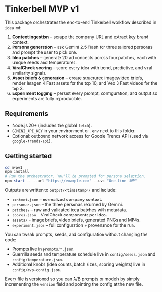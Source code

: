 # Tinkerbell MVP v1

This package orchestrates the end-to-end Tinkerbell workflow described in `idea.md`:

1. **Context ingestion** – scrape the company URL and extract key brand context.
2. **Persona generation** – ask Gemini 2.5 Flash for three tailored personas and prompt the user to pick one.
3. **Idea patches** – generate 20 ad concepts across four patches, each with unique seeds and temperatures.
4. **ViralCheck scoring** – score every idea with trend, predictive, and viral similarity signals.
5. **Asset briefs & generation** – create structured image/video briefs, render Imagen 4 Fast assets for the top 10, and Veo 3 Fast videos for the top 3.
6. **Experiment logging** – persist every prompt, configuration, and output so experiments are fully reproducible.

## Requirements

- Node.js 20+ (includes the global `fetch`).
- `GEMINI_API_KEY` in your environment or `.env` next to this folder.
- Optional: outbound network access for Google Trends API (used via `google-trends-api`).

## Getting started

```powershell
cd mvpv1
npm install
# Run the orchestrator. You'll be prompted for persona selection.
npm start -- --url "https://example.com" --uvp "One-line UVP"
```

Outputs are written to `output/<timestamp>/` and include:

- `context.json` – normalized company context.
- `personas.json` – the three personas returned by Gemini.
- `patches/` – raw and validated idea batches with metadata.
- `scores.json` – ViralCheck components per idea.
- `assets/` – image briefs, video briefs, generated PNGs and MP4s.
- `experiment.json` – full configuration + provenance for the run.

You can tweak prompts, seeds, and configuration without changing the code:

- Prompts live in `prompts/*.json`.
- Guerrilla seeds and temperature schedule live in `config/seeds.json` and `config/temperature.json`.
- Additional knobs (idea counts, batch sizes, scoring weights) live in `config/mvp-config.json`.

Every file is versioned so you can A/B prompts or models by simply incrementing the `version` field and pointing the config at the new file.
